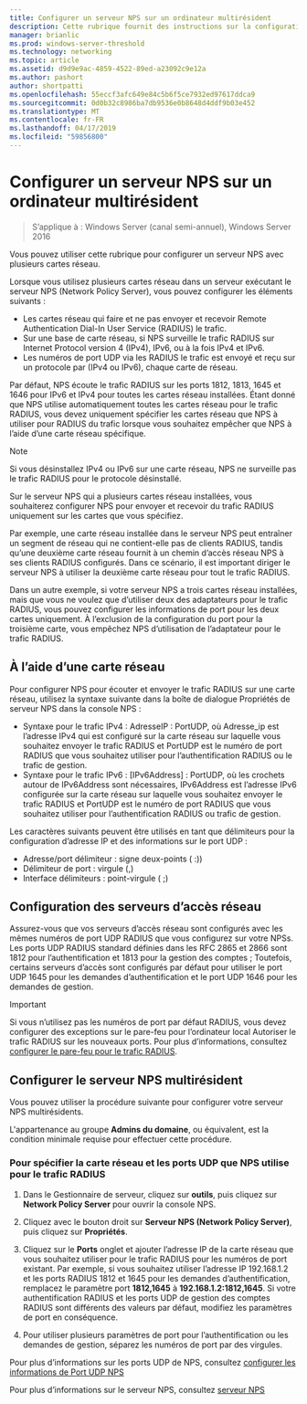 ```yaml
---
title: Configurer un serveur NPS sur un ordinateur multirésident
description: Cette rubrique fournit des instructions sur la configuration d’un serveur avec plusieurs cartes réseau qui est en cours d’exécution serveur NPS dans Windows Server 2016.
manager: brianlic
ms.prod: windows-server-threshold
ms.technology: networking
ms.topic: article
ms.assetid: d9d9e9ac-4859-4522-89ed-a23092c9e12a
ms.author: pashort
author: shortpatti
ms.openlocfilehash: 55eccf3afc649e84c5b6f5ce7932ed97617ddca9
ms.sourcegitcommit: 0d0b32c8986ba7db9536e0b8648d4ddf9b03e452
ms.translationtype: MT
ms.contentlocale: fr-FR
ms.lasthandoff: 04/17/2019
ms.locfileid: "59856800"
---
```

# <a name="configure-nps-on-a-multihomed-computer"></a>Configurer un serveur NPS sur un ordinateur multirésident

>S’applique à : Windows Server (canal semi-annuel), Windows Server 2016

Vous pouvez utiliser cette rubrique pour configurer un serveur NPS avec plusieurs cartes réseau.

Lorsque vous utilisez plusieurs cartes réseau dans un serveur exécutant le serveur NPS (Network Policy Server), vous pouvez configurer les éléments suivants :

- Les cartes réseau qui faire et ne pas envoyer et recevoir Remote Authentication Dial-In User Service \(RADIUS\) le trafic.
- Sur une base de carte réseau, si NPS surveille le trafic RADIUS sur Internet Protocol version 4 \(IPv4\), IPv6, ou à la fois IPv4 et IPv6.
- Les numéros de port UDP via les RADIUS le trafic est envoyé et reçu sur un protocole par \(IPv4 ou IPv6\), chaque carte de réseau.

Par défaut, NPS écoute le trafic RADIUS sur les ports 1812, 1813, 1645 et 1646 pour IPv6 et IPv4 pour toutes les cartes réseau installées. Étant donné que NPS utilise automatiquement toutes les cartes réseau pour le trafic RADIUS, vous devez uniquement spécifier les cartes réseau que NPS à utiliser pour RADIUS du trafic lorsque vous souhaitez empêcher que NPS à l’aide d’une carte réseau spécifique.

>[!NOTE]
>Si vous désinstallez IPv4 ou IPv6 sur une carte réseau, NPS ne surveille pas le trafic RADIUS pour le protocole désinstallé.

Sur le serveur NPS qui a plusieurs cartes réseau installées, vous souhaiterez configurer NPS pour envoyer et recevoir du trafic RADIUS uniquement sur les cartes que vous spécifiez.

Par exemple, une carte réseau installée dans le serveur NPS peut entraîner un segment de réseau qui ne contient-elle pas de clients RADIUS, tandis qu’une deuxième carte réseau fournit à un chemin d’accès réseau NPS à ses clients RADIUS configurés. Dans ce scénario, il est important diriger le serveur NPS à utiliser la deuxième carte réseau pour tout le trafic RADIUS.

Dans un autre exemple, si votre serveur NPS a trois cartes réseau installées, mais que vous ne voulez que d’utiliser deux des adaptateurs pour le trafic RADIUS, vous pouvez configurer les informations de port pour les deux cartes uniquement. À l’exclusion de la configuration du port pour la troisième carte, vous empêchez NPS d’utilisation de l’adaptateur pour le trafic RADIUS.

## <a name="using-a-network-adapter"></a>À l’aide d’une carte réseau

Pour configurer NPS pour écouter et envoyer le trafic RADIUS sur une carte réseau, utilisez la syntaxe suivante dans la boîte de dialogue Propriétés de serveur NPS dans la console NPS :

- Syntaxe pour le trafic IPv4 : AdresseIP : PortUDP, où Adresse_ip est l’adresse IPv4 qui est configuré sur la carte réseau sur laquelle vous souhaitez envoyer le trafic RADIUS et PortUDP est le numéro de port RADIUS que vous souhaitez utiliser pour l’authentification RADIUS ou le trafic de gestion.
- Syntaxe pour le trafic IPv6 : [IPv6Address] : PortUDP, où les crochets autour de IPv6Address sont nécessaires, IPv6Address est l’adresse IPv6 configurée sur la carte réseau sur laquelle vous souhaitez envoyer le trafic RADIUS et PortUDP est le numéro de port RADIUS que vous souhaitez utiliser pour l’authentification RADIUS ou trafic de gestion.

Les caractères suivants peuvent être utilisés en tant que délimiteurs pour la configuration d’adresse IP et des informations sur le port UDP :

- Adresse/port délimiteur : signe deux-points ( :))
- Délimiteur de port : virgule (,)
- Interface délimiteurs : point-virgule ( ;)

## <a name="configuring-network-access-servers"></a>Configuration des serveurs d’accès réseau

Assurez-vous que vos serveurs d’accès réseau sont configurés avec les mêmes numéros de port UDP RADIUS que vous configurez sur votre NPSs. Les ports UDP RADIUS standard définies dans les RFC 2865 et 2866 sont 1812 pour l’authentification et 1813 pour la gestion des comptes ; Toutefois, certains serveurs d’accès sont configurés par défaut pour utiliser le port UDP 1645 pour les demandes d’authentification et le port UDP 1646 pour les demandes de gestion.

>[!IMPORTANT]
>Si vous n’utilisez pas les numéros de port par défaut RADIUS, vous devez configurer des exceptions sur le pare-feu pour l’ordinateur local Autoriser le trafic RADIUS sur les nouveaux ports. Pour plus d’informations, consultez [configurer le pare-feu pour le trafic RADIUS](nps-firewalls-configure.md).

## <a name="configure-the-multihomed-nps"></a>Configurer le serveur NPS multirésident

Vous pouvez utiliser la procédure suivante pour configurer votre serveur NPS multirésidents.

L'appartenance au groupe **Admins du domaine**, ou équivalent, est la condition minimale requise pour effectuer cette procédure.

### <a name="to-specify-the-network-adapter-and-udp-ports-that-nps-uses-for-radius-traffic"></a>Pour spécifier la carte réseau et les ports UDP que NPS utilise pour le trafic RADIUS

1. Dans le Gestionnaire de serveur, cliquez sur **outils**, puis cliquez sur **Network Policy Server** pour ouvrir la console NPS.

2. Cliquez avec le bouton droit sur **Serveur NPS (Network Policy Server)**, puis cliquez sur **Propriétés**.

3. Cliquez sur le **Ports** onglet et ajouter l’adresse IP de la carte réseau que vous souhaitez utiliser pour le trafic RADIUS pour les numéros de port existant. Par exemple, si vous souhaitez utiliser l’adresse IP 192.168.1.2 et les ports RADIUS 1812 et 1645 pour les demandes d’authentification, remplacez le paramètre port **1812,1645** à **192.168.1.2:1812,1645**. Si votre authentification RADIUS et les ports UDP de gestion des comptes RADIUS sont différents des valeurs par défaut, modifiez les paramètres de port en conséquence.

4. Pour utiliser plusieurs paramètres de port pour l’authentification ou les demandes de gestion, séparez les numéros de port par des virgules.

Pour plus d’informations sur les ports UDP de NPS, consultez [configurer les informations de Port UDP NPS](nps-udp-ports-configure.md)


Pour plus d’informations sur le serveur NPS, consultez [serveur NPS](nps-top.md)

